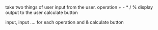 take two things of  user input  from the user. 
operation + - * / % 
display output to the user 
calculate button 


input, input .... for each operation  and & calculate button 